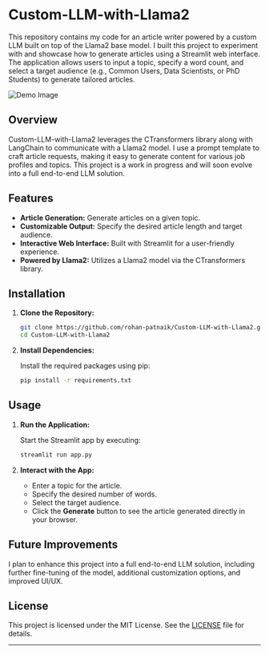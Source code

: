 # Custom-LLM-with-Llama2

This repository contains my code for an article writer powered by a custom LLM built on top of the Llama2 base model. I built this project to experiment with and showcase how to generate articles using a Streamlit web interface. The application allows users to input a topic, specify a word count, and select a target audience (e.g., Common Users, Data Scientists, or PhD Students) to generate tailored articles.

![Demo Image](https://github.com/rohan-patnaik/Custom-LLM-with-Llama2/assets/22250758/d9956870-4a6b-40fa-a106-d5e87f0ec2dc)

## Overview

Custom-LLM-with-Llama2 leverages the CTransformers library along with LangChain to communicate with a Llama2 model. I use a prompt template to craft article requests, making it easy to generate content for various job profiles and topics. This project is a work in progress and will soon evolve into a full end-to-end LLM solution.

## Features

- **Article Generation:** Generate articles on a given topic.
- **Customizable Output:** Specify the desired article length and target audience.
- **Interactive Web Interface:** Built with Streamlit for a user-friendly experience.
- **Powered by Llama2:** Utilizes a Llama2 model via the CTransformers library.

## Installation

1. **Clone the Repository:**

   ```bash
   git clone https://github.com/rohan-patnaik/Custom-LLM-with-Llama2.git
   cd Custom-LLM-with-Llama2
   ```

2. **Install Dependencies:**

   Install the required packages using pip:

   ```bash
   pip install -r requirements.txt
   ```

## Usage

1. **Run the Application:**

   Start the Streamlit app by executing:

   ```bash
   streamlit run app.py
   ```

2. **Interact with the App:**

   - Enter a topic for the article.
   - Specify the desired number of words.
   - Select the target audience.
   - Click the **Generate** button to see the article generated directly in your browser.

## Future Improvements

I plan to enhance this project into a full end-to-end LLM solution, including further fine-tuning of the model, additional customization options, and improved UI/UX.

## License

This project is licensed under the MIT License. See the [LICENSE](LICENSE) file for details.

---




